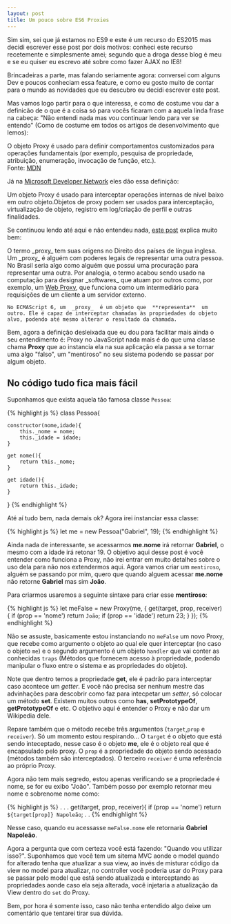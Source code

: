 ```yaml
---
layout: post
title: Um pouco sobre ES6 Proxies
---
```


Sim sim, sei que já estamos no ES9 e este é um recurso do ES2015 mas decidi escrever esse post por dois motivos: conheci este recurso recetemente e simplesmente amei; segundo que a droga desse blog é meu e se eu quiser eu escrevo até sobre como fazer AJAX no IE8!

Brincadeiras a parte, mas falando seriamente agora: conversei com alguns Dev e poucos conheciam essa feature, e como eu gosto muito de contar para o mundo as novidades que eu descubro eu decidi escrever este post.

Mas vamos logo partir para o que interessa, e como de costume vou dar a definicão de o que é a coisa só para vocês ficaram com a aquela linda frase na cabeça: "Não entendi nada mas vou continuar lendo para ver se entendo" (Como de costume em todos os artigos de desenvolvimento que lemos):

<div class="message">
  O objeto Proxy é usado para definir comportamentos customizados para operações fundamentais (por exemplo, pesquisa de propriedade, atribuição, enumeração, invocação de função, etc.).
</div>
Fonte: <a href="https://developer.mozilla.org/pt-BR/docs/Web/JavaScript/Reference/Global_Objects/Proxy" target="_blank">MDN</a>

Já na <a href="https://developer.mozilla.org/pt-BR/docs/Web/JavaScript/Reference/Global_Objects/Proxy" target="_blank">Microsoft Developer Network</a> eles dão essa definição:

<div class="message">
  Um objeto Proxy é usado para interceptar operações internas de nível baixo em outro objeto.Objetos de proxy podem ser usados para interceptação, virtualização de objeto, registro em log/criação de perfil e outras finalidades.
</div>
 
Se continuou lendo até aqui e não entendeu nada, <a href="http://loopinfinito.com.br/2014/09/09/ecmascript-6-proxy/" target="_blank">este post</a> explica muito bem:

<div class="message">
	O termo  _proxy_  tem suas origens no Direito dos países de língua inglesa. Um  _proxy_  é alguém com poderes legais de representar uma outra pessoa. No Brasil seria algo como alguém que possui uma procuração para representar uma outra. Por analogia, o termo acabou sendo usado na computação para designar  _softwares_  que atuam por outros como, por exemplo, um  <a href="http://en.wikipedia.org/wiki/Proxy_server" target="_blank">Web Proxy</a>, que funciona como um intermediário para requisições de um cliente a um servidor externo.

	No ECMAScript 6, um  _proxy_  é um objeto que  **representa**  um outro. Ele é capaz de interceptar chamadas às propriedades do objeto alvo, podendo até mesmo alterar o resultado da chamada.
</div>

Bem, agora a definição desleixada que eu dou para facilitar mais ainda o seu entendimento é: Proxy no JavaScript nada mais é do que uma classe chama **Proxy** que ao instancia ela na sua aplicação ela passa a se tornar uma algo "falso", um "mentiroso" no seu sistema podendo se passar por algum objeto.

## No código tudo fica mais fácil

Suponhamos que exista aquela tão famosa classe `Pessoa`:

{% highlight js %}
class Pessoa{
	
	constructor(nome,idade){
		this._nome = nome;
		this._idade = idade;
	}

	get nome(){
		return this._nome;
	}

	get idade(){
		return this._idade;
	}
	
}
{% endhighlight %}

Até aí tudo bem, nada demais ok? Agora irei instanciar essa classe:

{% highlight js %}
let me = new Pessoa("Gabriel", 19);
{% endhighlight %}

Ainda nada de interessante, se acessarmos **me.nome** irá retornar **Gabriel**, o mesmo com a idade irá retonar 19. O objetivo aqui desse post é você entender como funciona a Proxy, não irei entrar em muito detalhes sobre o uso dela para não nos extendermos aqui. Agora vamos criar um `mentiroso`, alguém se passando por mim, quero que quando alguem acessar **me.nome** não retorne **Gabriel** mas sim **João**.

Para criarmos usaremos a seguinte sintaxe para criar esse **mentiroso**:

{% highlight js %}
let meFalse = new Proxy(me, {
	get(target, prop, receiver){
		if (prop == 'nome') return `João`;
		if (prop == 'idade') return 23;
	}
});
{% endhighlight %}

Não se assuste, basicamente estou instanciando no `meFalse` um novo Proxy, que recebe como argumento o objeto ao qual ele quer interceptar (no caso o objeto `me`) e o segundo argumento é um objeto `handler` que vai conter as conhecidas `traps` (Métodos que fornecem acesso à propriedade, podendo manipular o fluxo entre o sistema e as propriedades do objeto).

Note que dentro temos a propriedade **get**, ele é padrão para interceptar caso acontece um _getter_. E você não precisa ser nenhum mestre das advinhações para descobrir como faz para intecpetar um _setter_, só colocar um método **set**. Existem muitos outros como **has**, **setPrototypeOf**, **getPrototypeOf** e etc. O objetivo aqui é entender o Proxy e não dar um Wikipedia dele.

Repare também que o método recebe três argumentos (`target`,`prop` e `receiver`). Só um momento estou respirando... O `target` é o objeto que está sendo inteceptado, nesse caso é o objeto **me**, ele é o objeto real que é encapsulado pelo proxy. O `prop` é a propriedade do objeto sendo acessado (métodos também são interceptados). O terceiro `receiver` é uma referência ao próprio Proxy.

Agora não tem mais segredo, estou apenas verificando se a propriedade é nome, se for eu exibo "João". Também posso por exemplo retornar meu nome e sobrenome nome como:

{% highlight js %}
.
.
.
	get(target, prop, receiver){
		if (prop == 'nome') return `${target[prop]} Napoleão`;
.
.
{% endhighlight %}

Nesse caso, quando eu acessasse `meFalse.nome` ele retornaria **Gabriel Napoleão**.

Agora a pergunta que com certeza você está fazendo: "Quando vou utilizar isso?". Suponhamos que você tem um sitema MVC aonde o model quando for alterado tenha que atualizar a sua view, ao invés de misturar código da view no model para atualizar, no controller você poderia usar do Proxy para se passar pelo model que está sendo atualizada e interceptando as propriedades aonde caso ela seja alterada, você injetaria a atualização da View dentro do `set` do Proxy.

Bem, por hora é somente isso, caso não tenha entendido algo deixe um comentário que tentarei tirar sua dúvida.
